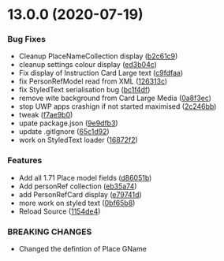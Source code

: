 # 13.0.0 (2020-07-19)


### Bug Fixes

* Cleanup PlaceNameCollection display ([b2c61c9](https://github.com/phandcock/GrampsView/commit/b2c61c94d9796a70dcb014e910ea30195152938b))
* cleanup settings colour display ([ed3b04c](https://github.com/phandcock/GrampsView/commit/ed3b04c7d696006be216e5185f5bfd41644574c8))
* Fix display of Instruction Card Large text ([c9fdfaa](https://github.com/phandcock/GrampsView/commit/c9fdfaa5643a78dda44ef041cac1631c2d44453d))
* fix PersonRefModel read from XML ([126313c](https://github.com/phandcock/GrampsView/commit/126313cfbe5f064da649160cd8c7ce61762f5239))
* fix StyledText serialisation bug ([bc1f4df](https://github.com/phandcock/GrampsView/commit/bc1f4df89e81d2e6041707d4b2be6a63394c36d6))
* remove wite background from Card Large Media ([0a8f3ec](https://github.com/phandcock/GrampsView/commit/0a8f3ecae5dbeac41d8c2e58a3091d9c785a6da3))
* stop UWP apps crashign if not started maximised ([2c246bb](https://github.com/phandcock/GrampsView/commit/2c246bb5d4b53ac97306b8cefafb4be2a477c868))
* tweak ([f7ae9b0](https://github.com/phandcock/GrampsView/commit/f7ae9b0904bca79fa7acfbd4a25ecb147c1745c4))
* upate package.json ([9e9dfb3](https://github.com/phandcock/GrampsView/commit/9e9dfb34cede348ad5a69a9833972703b1ff10d5))
* update .gitIgnore ([65c1d92](https://github.com/phandcock/GrampsView/commit/65c1d927467a9a925dc4b9dc4a40f0a409aee9ab))
* work on StyledText loader ([16872f2](https://github.com/phandcock/GrampsView/commit/16872f256c2257dd59d15718fcef779c16675f1d))


### Features

* Add all 1.71 Place model fields ([d86051b](https://github.com/phandcock/GrampsView/commit/d86051b8fcc003f2807a8e93a4858f084f515193))
* Add personRef collection ([eb35a74](https://github.com/phandcock/GrampsView/commit/eb35a74e0785e595b8021cc7724b6ab0edcafbdc))
* add PersonRefCard display ([e79741d](https://github.com/phandcock/GrampsView/commit/e79741d88e4517f02ef0d4bab5e79bcb25600524))
* more work on styled text ([0bf65b8](https://github.com/phandcock/GrampsView/commit/0bf65b8d469b9d300d75e2ad786c6f967e6b598c))
* Reload Source ([1154de4](https://github.com/phandcock/GrampsView/commit/1154de4603e0fff3d935d01d6b4aa3299c82a164))


### BREAKING CHANGES

* Changed the defintion of Place GName



